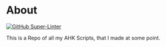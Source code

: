 # About
[![GitHub Super-Linter](https://github.com/C0D3-M4513R/AHKScripts/workflows/Lint%20Code%20Base/badge.svg)](https://github.com/marketplace/actions/super-linter)

This is a Repo of all my AHK Scripts, that I made at some point.
